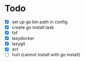 # Todo

- [x] set up go bin path in config
- [x] create go install task
- [x] fzf
- [x] lazydocker
- [x] lazygit
- [x] act
- [ ] hurl (cannot install with go install)
